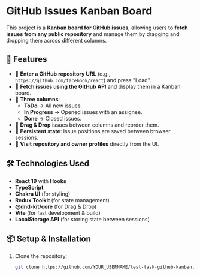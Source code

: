 # GitHub Issues Kanban Board

This project is a **Kanban board for GitHub issues**, allowing users to **fetch issues from any public repository** and manage them by dragging and dropping them across different columns.

## 🚀 Features

- 📌 **Enter a GitHub repository URL** (e.g., `https://github.com/facebook/react`) and press "Load".
- 🔄 **Fetch issues using the GitHub API** and display them in a Kanban board.
- 📝 **Three columns**:
  - **ToDo** → All new issues.
  - **In Progress** → Opened issues with an assignee.
  - **Done** → Closed issues.
- 🎯 **Drag & Drop** issues between columns and reorder them.
- 💾 **Persistent state**: Issue positions are saved between browser sessions.
- 🔗 **Visit repository and owner profiles** directly from the UI.

## 🛠️ Technologies Used

- **React 19** with **Hooks**
- **TypeScript**
- **Chakra UI** (for styling)
- **Redux Toolkit** (for state management)
- **@dnd-kit/core** (for Drag & Drop)
- **Vite** (for fast development & build)
- **LocalStorage API** (for storing state between sessions)

## 📦 Setup & Installation

1. Clone the repository:
   ```sh
   git clone https://github.com/YOUR_USERNAME/test-task-github-kanban.git

